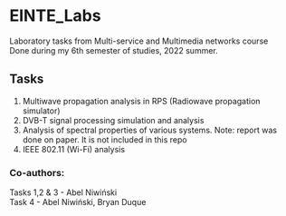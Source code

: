 # EINTE_Labs
Laboratory tasks from Multi-service and Multimedia networks course\
Done during my 6th semester of studies, 2022 summer.



## Tasks
1. Multiwave propagation analysis in RPS (Radiowave propagation simulator)
2. DVB-T signal processing simulation and analysis
3. Analysis of spectral properties of various systems. Note: report was done on paper. It is not included in this repo
4. IEEE 802.11 (Wi-Fi) analysis

### Co-authors:
Tasks 1,2 & 3 - Abel Niwiński\
Task 4 - Abel Niwiński, Bryan Duque
